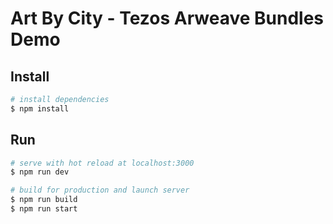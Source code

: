 # Art By City - Tezos Arweave Bundles Demo

## Install
```bash
# install dependencies
$ npm install
```

## Run
```bash
# serve with hot reload at localhost:3000
$ npm run dev

# build for production and launch server
$ npm run build
$ npm run start
```
